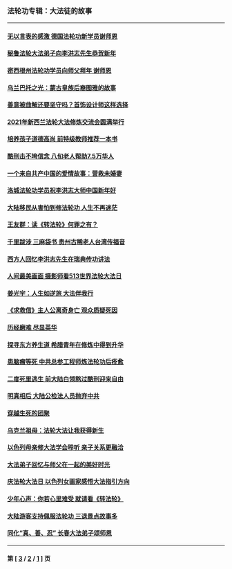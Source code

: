 ### 法轮功专辑：大法徒的故事
---
#### [无以言表的感激 德国法轮功新学员谢师恩](../../pages/nf1147481/n13543790.md?02130430) 
#### [秘鲁法轮大法弟子向李洪志先生恭贺新年](../../pages/nf1147481/n13540182.md?02130430) 
#### [密西根州法轮功学员向师父拜年 谢师恩](../../pages/nf1147481/n13538183.md?02130430) 
#### [乌兰巴托之光：蒙古皇族后裔图雅的故事](../../pages/nf1147481/n13155759.md?02130430) 
#### [善意被曲解还要坚守吗？首饰设计师这样选择](../../pages/nf1147481/n13077575.md?02130430) 
#### [2021年新西兰法轮大法修炼交流会圆满举行](../../pages/nf1147481/n13033149.md?02130430) 
#### [培养孩子道德高尚 前特级教师推荐一本书](../../pages/nf1147481/n12938640.md?02130430) 
#### [酷刑击不垮信念 八旬老人帮助7.5万华人](../../pages/nf1147481/n12880712.md?02130430) 
#### [一个来自共产中国的爱情故事：营救未婚妻](../../pages/nf1147481/n12778386.md?02130430) 
#### [洛城法轮功学员祝李洪志大师中国新年好](../../pages/nf1147481/n12724685.md?02130430) 
#### [大陆移民从害怕到修法轮功 人生不再迷茫](../../pages/nf1147481/n12414325.md?02130430) 
#### [王友群：读《转法轮》何罪之有？](../../pages/nf1147481/n12408647.md?02130430) 
#### [千里跋涉 三麻袋书 贵州古稀老人台湾传福音](../../pages/nf1147481/n12198750.md?02130430) 
#### [西方人回忆李洪志先生在瑞典传功讲法](../../pages/nf1147481/n12099607.md?02130430) 
#### [人间最美画面 摄影师看513世界法轮大法日](../../pages/nf1147481/n12094118.md?02130430) 
#### [姜光宇：人生如逆旅 大法伴我行](../../pages/nf1147481/n12088664.md?02130430) 
#### [《求救信》主人公离奇身亡 观众质疑死因](../../pages/nf1147481/n11845215.md?02130430) 
#### [历经磨难 尽显英华](../../pages/nf1147481/n11723297.md?02130430) 
#### [探寻东方养生道 希腊青年在修炼中得到升华](../../pages/nf1147481/n11494502.md?02130430) 
#### [患脑瘤等死 中共总参工程师炼法轮功后痊愈](../../pages/nf1147481/n11466682.md?02130430) 
#### [二度死里逃生 前大陆白领熬过酷刑迎来自由](../../pages/nf1147481/n11368594.md?02130430) 
#### [明真相后 大陆公检法人员抛弃中共](../../pages/nf1147481/n11358618.md?02130430) 
#### [穿越生死的团聚](../../pages/nf1147481/n11258922.md?02130430) 
#### [乌克兰祖母：法轮大法让我获得新生](../../pages/nf1147481/n11269457.md?02130430) 
#### [以色列母亲修大法学会聆听 亲子关系更融洽](../../pages/nf1147481/n11268195.md?02130430) 
#### [大法弟子回忆与师父在一起的美好时光](../../pages/nf1147481/n11267759.md?02130430) 
#### [庆法轮大法日 以色列女画家感悟大法指引方向](../../pages/nf1147481/n11267735.md?02130430) 
#### [少年心声：你若心里难受 就请看《转法轮》](../../pages/nf1147481/n11267496.md?02130430) 
#### [大陆游客支持佩服法轮功 三退景点故事多](../../pages/nf1147481/n11267378.md?02130430) 
#### [同化“真、善、忍” 长春大法弟子颂师恩](../../pages/nf1147481/n11266497.md?02130430) 

---
#### 第 [ [3](./3.md?02130430) / [2](./2.md?02130430) / [1](./1.md?02130430) ] 页

